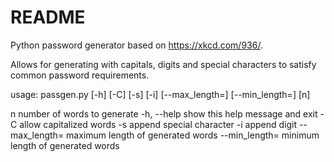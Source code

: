 # README

Python password generator based on https://xkcd.com/936/.

Allows for generating with capitals, digits and special characters to satisfy common password requirements.

usage: passgen.py [-h] [-C] [-s] [-i] [--max_length=] [--min_length=] [n]

n               number of words to generate
-h, --help      show this help message and exit
-C              allow capitalized words
-s              append special character
-i              append digit
--max_length=   maximum length of generated words
--min_length=   minimum length of generated words